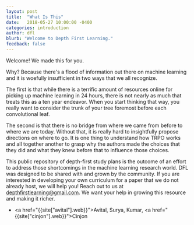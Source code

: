 ```yaml
---
layout: post
title:  "What Is This"
date:   2018-05-27 10:00:00 -0400
categories: introduction
author: dfl
blurb: "Welcome to Depth First Learning."
feedback: false
---
```


Welcome! We made this for you. 

Why? Because there's a flood of information out there on machine learning and it
is woefully insufficient in two ways that we all recognize.

The first is that while there is a terrific amount of resources online for
picking up machine learning in 24 hours, there is not nearly as much that treats
this as a ten year endeavor. When you start thinking that way, you really want
to consider the trunk of your tree foremost before each convolutional leaf.

The second is that there is no bridge from where we came from before to where we
are today. Without that, it is really hard to insightfully propose directions on
where to go. It is one thing to understand how TRPO works and all together
another to grasp why the authors made the choices that they did and what they
knew before that to influence those choices.

This public repository of depth-first study plans is the outcome of an effort to
address those shortcomings in the machine learning research world. DFL was
designed to be shared with and grown by the community. If you are interested in
developing your own curriculum for a paper that we do not already host, we will
help you! Reach out to us at depthfirstlearning@gmail.com. We want your help in
growing this resource and making it richer.

- <a href="{{site["avital"].web}}">Avital</a>, Surya, Kumar, <a href="{{site["cinjon"].web}}">Cinjon</a>
